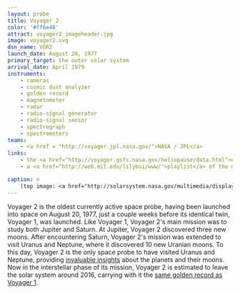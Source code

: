 ```yaml
---
layout: probe
title: Voyager 2
color: '#ff6e48'
attract: voyager2_imageheader.jpg
image: voyager2.svg
dsn_name: VGR2
launch_date: August 20, 1977
primary_target: the outer solar system
arrival_date: April 1979
instruments:
    - cameras
    - cosmic dust analyzer
    - golden record
    - magnetometer
    - radar
    - radio-signal generator
    - radio-signal sensor
    - spectrograph
    - spectrometers
teams:
    - <a href = "http://voyager.jpl.nasa.gov/">NASA / JPL</a>
links:
    - the <a href="http://voyager.gsfc.nasa.gov/heliopause/data.html">data</a> from the cosmic ray detector on Voyager 1 and 2
    - a <a href="http://web.mit.edu/lilybui/www/">playlist</a> of the music, sounds and greetings on the Voyager Golden Record

caption: >
    (top image: <a href="http://solarsystem.nasa.gov/multimedia/display.cfm?Category=Spacecraft&IM_ID=2424">Neptune</a> as seen from 4.4 million miles away by Voyager 2, NASA)
---
```

Voyager 2 is the oldest currently active space probe, having been launched into space on August 20, 1977, just a couple weeks before its identical twin, Voyager 1, was launched. Like Voyager 1, Voyager 2's main mission was to study both Jupiter and Saturn. At Jupiter, Voyager 2 discovered three new moons. After encountering Saturn, Voyager 2's mission was extended to visit Uranus and Neptune, where it discovered 10 new Uranian moons. To this day, Voyager 2 is the only space probe to have visited Uranus and Neptune, providing <a href="http://www.nasaspaceflight.com/2011/08/thirty-four-years-voyager-2-continues-explore/">invaluable insights</a> about the planets and their moons. Now in the interstellar phase of its mission, Voyager 2 is estimated to leave the solar system around 2016, carrying with it the <a href="/probes/voyager1/">same golden record as Voyager 1</a>.
